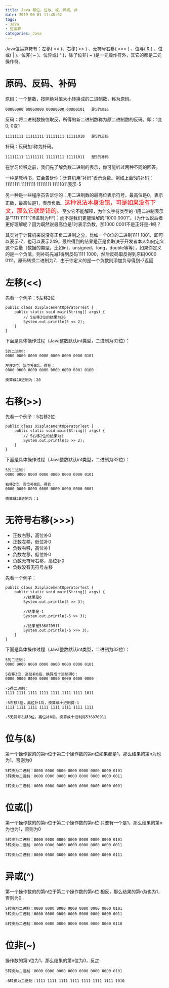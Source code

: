 ```yaml
---
title: Java 移位、位与、或、异或、非
date: 2019-06-01 11:40:52
tags:
- Java
- 位运算
categories: Java
---
```

Java位运算符有：左移( << )、右移( >> ) 、无符号右移( >>> ) 、位与( & ) 、位或( | )、位非( ~ )、位异或( ^ )，除了位非( ~ )是一元操作符外，其它的都是二元操作符。

# 原码、反码、补码 #

原码：一个整数，按照绝对值大小转换成的二进制数，称为原码。
```
00000000 00000000 00000000 00000101   是5的原码
```
反码：将二进制数按位取反，所得的新二进制数称为原二进制数的反码。即：1变0; 0变1
```
11111111 11111111 11111111 11111010   是5的反码
```
补码：反码加1称为补码。
```
11111111 11111111 11111111 11111011   是5的补码
```

在学习位移之前，我们先了解负数二进制的表示，你可能听过两种不同的回答。

一种是教科书，它会告诉你：计算机用“补码”表示负数。例如上面5的补码：11111111 11111111 11111111 11111011表示-5

另一种是一些程序员告诉你的：用二进制数的最高位表示符号，最高位是0，表示正数，最高位是1，表示负数。<font color=#FF0000 size=4 face="黑体">这种说法本身没错，可是如果没有下文，那么它就是错的。</font>至少它不能解释，为什么字符类型的-1用二进制表示是“1111 1111”(16进制为FF)；而不是我们更能理解的“1000 0001”。（为什么说后者更好理解呢？因为既然说最高位是1时表示负数，那1000 0001不是正好是-1吗？

其实对于计算机来说没有正负二进制之分，比如一个8位的二进制1111 1001，即可以表示-7，也可以表示249，最终得到的结果是正是负取决于开发者本人如何定义这个变量（数据的类型，比如int，unsigned，long，double等等），如果你定义的是一个负值，则补码先减1得到反码1111 1000，然后反码取反得到原码0000 0111，原码转换二进制为7，由于你定义的是一个负数则添加负号得到-7返回

<!--more-->

# 左移(<<) #

先看一个例子：5左移2位
```
public class DisplacementOperatorTest {
    public static void main(String[] args) {
        // 5左移2位的结果为20
        System.out.println(5 << 2);
    }
}
```
下面是具体操作过程（Java整数默认int类型，二进制为32位）：
```
5的二进制：
0000 0000 0000 0000 0000 0000 0000 0101

左移2位，低位补0后，得到：
0000 0000 0000 0000 0000 0000 0001 0100

换算成10进制为：20
```

# 右移(>>) #

先看一个例子：5右移2位
```
public class DisplacementOperatorTest {
    public static void main(String[] args) {
        // 5右移2位的结果为1
        System.out.println(5 >> 2);
    }
}
```
下面是具体操作过程（Java整数默认int类型，二进制为32位）：
```
5的二进制：
0000 0000 0000 0000 0000 0000 0000 0101

右移2位，高位补0后，得到：
0000 0000 0000 0000 0000 0000 0000 0001

换算成10进制为：1
```

# 无符号右移(>>>) #

- 正数右移，高位补0
- 正数左移，低位补0
- 负数右移，高位补1
- 负数左移，低位补0
- 负数无符号右移，高位补0
- 负数没有无符号左移

先看一个例子：
```
public class DisplacementOperatorTest {
    public static void main(String[] args) {
        //结果是0
        System.out.println(5 >> 3);

        //结果是-1
        System.out.println(-5 >> 3);

        //结果是536870911
        System.out.println(-5 >>> 3);
    }
}
```
下面是具体操作过程（Java整数默认int类型，二进制为32位）：
```
5的二进制：
0000 0000 0000 0000 0000 0000 0000 0101

5右移3位，高位补0后，换算成十进制得0：
0000 0000 0000 0000 0000 0000 0000 0000

-5得二进制：
1111 1111 1111 1111 1111 1111 1111 1011

-5右移3位，高位补1后，换算成十进制得-1
1111 1111 1111 1111 1111 1111 1111 1111

-5无符号右移3位，高位补0后，换算成十进制得536870911
```

# 位与(&) #

第一个操作数的的第n位于第二个操作数的第n位如果都是1，那么结果的第n为也为1，否则为0

```
5转换为二进制：0000 0000 0000 0000 0000 0000 0000 0101
3转换为二进制：0000 0000 0000 0000 0000 0000 0000 0011

1转换为二进制：0000 0000 0000 0000 0000 0000 0000 0001
```

# 位或(|) #

第一个操作数的的第n位于第二个操作数的第n位 只要有一个是1，那么结果的第n为也为1，否则为0
```
5转换为二进制：0000 0000 0000 0000 0000 0000 0000 0101
3转换为二进制：0000 0000 0000 0000 0000 0000 0000 0011

7转换为二进制：0000 0000 0000 0000 0000 0000 0000 0111
```

# 异或(^) #

第一个操作数的的第n位于第二个操作数的第n位 相反，那么结果的第n为也为1，否则为0
```
5转换为二进制：0000 0000 0000 0000 0000 0000 0000 0101
3转换为二进制：0000 0000 0000 0000 0000 0000 0000 0011

6转换为二进制：0000 0000 0000 0000 0000 0000 0000 0110
```

# 位非(~) #

操作数的第n位为1，那么结果的第n位为0，反之
```
5转换为二进制：0000 0000 0000 0000 0000 0000 0000 0101

-6转换为二进制：1111 1111 1111 1111 1111 1111 1111 1010
```

